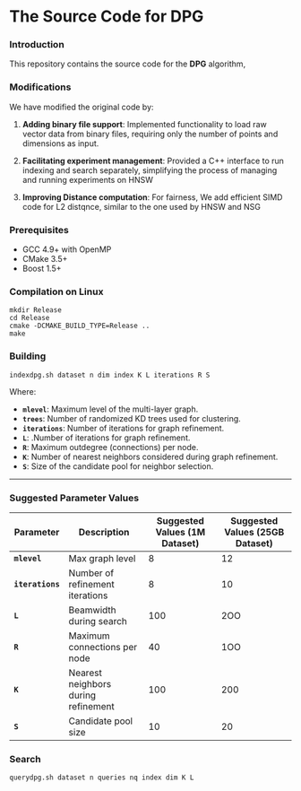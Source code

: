 # The Source Code for DPG

### Introduction

This repository contains the source code for the **DPG** algorithm,
### Modifications

We have modified the original code by:

1. **Adding binary file support**: Implemented functionality to load raw vector data from binary files, requiring only the number of points and dimensions as input.

2. **Facilitating experiment management**: Provided a C++ interface to run indexing and search separately, simplifying the process of managing and running experiments on HNSW
3. **Improving Distance computation**: For fairness, We add efficient SIMD code for L2 distqnce, similar to the one used by HNSW and NSG
### Prerequisites

- GCC 4.9+ with OpenMP
- CMake 3.5+
- Boost 1.5+

### Compilation on Linux
```shell
mkdir Release
cd Release
cmake -DCMAKE_BUILD_TYPE=Release ..
make
```

### Building
```shell
indexdpg.sh dataset n dim index K L iterations R S 
```
Where:
- **`mlevel`**: Maximum level of the multi-layer graph.
- **`trees`**: Number of randomized KD trees used for clustering.
- **`iterations`**: Number of iterations for graph refinement.
- **`L`**: .Number of iterations for graph refinement.
- **`R`**: Maximum outdegree (connections) per node.
- **`K`**: Number of nearest neighbors considered during graph refinement.
- **`S`**: Size of the candidate pool for neighbor selection.

---

### Suggested Parameter Values

| **Parameter** | **Description**                           | **Suggested Values (1M Dataset)** | **Suggested Values (25GB Dataset)** |
|---------------|-------------------------------------------|-----------------------------------|-------------------------------------|
| **`mlevel`**  | Max graph level                           | 8                                 | 12                                  |
| **`iterations`** | Number of refinement iterations      | 8                                 | 10                                  |
| **`L`**       | Beamwidth during search                   | 100                              | 2OO                                  |
| **`R`**       | Maximum connections per node              | 40                               | 1OO                                  |
| **`K`**       | Nearest neighbors during refinement       | 100                                | 200                                  |
| **`S`**       | Candidate pool size                       | 10                                | 20                                  |

### Search
```shell
querydpg.sh dataset n queries nq index dim K L 
```
